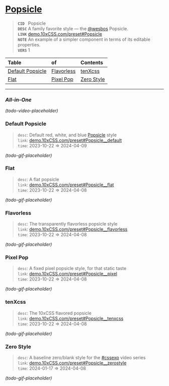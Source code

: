 
# [Popsicle](https://demo.10xCSS.com/preset#Popsicle)

> __`CID `__  Popsicle <br/>
> __`DESC`__  A family favorite style — the [@wesbos](https://twitter.com/wesbos) Popsicle. <br/>
> __`LINK`__  [demo.10xCSS.com/preset#Popsicle](https://demo.10xCSS.com/preset#Popsicle) <br/>
> __`NOTE`__  An example of a simpler component in terms of its editable properties. <br/>
> __`VERS`__  1 <br/>


|Table                                |of                                   |Contents                             |
|:------------------------------------|:------------------------------------|:------------------------------------|
|[Default Popsicle](#default-popsicle)|[Flavorless](#flavorless)            |[tenXcss](#tenxcss)                  |
|[Flat](#flat)                        |[Pixel Pop](#pixel-pop)              |[Zero Style](#zero-style)            |
---

### _All-in-One_
_(todo-video-placeholder)_




### Default Popsicle
> `desc`: Default red, white, and blue [Popsicle](https://10xCSS.com/dashboard/presets?cid=Popsicle&uid=Popsicle__default) style <br/>
> `link`: [demo.10xCSS.com/preset#Popsicle__default](https://demo.10xCSS.com/dashboard/presets?cid=Popsicle&uid=Popsicle__default) <br/>
> `time`: 2023-10-22 ⇒ 2024-04-09 <br/>

_(todo-gif-placeholder)_


### Flat
> `desc`: A flat popsicle <br/>
> `link`: [demo.10xCSS.com/preset#Popsicle__flat](https://demo.10xCSS.com/dashboard/presets?cid=Popsicle&uid=Popsicle__flat) <br/>
> `time`: 2023-10-22 ⇒ 2024-04-08 <br/>

_(todo-gif-placeholder)_


### Flavorless
> `desc`: The transparently flavorless popsicle style <br/>
> `link`: [demo.10xCSS.com/preset#Popsicle__flavorless](https://demo.10xCSS.com/dashboard/presets?cid=Popsicle&uid=Popsicle__flavorless) <br/>
> `time`: 2023-10-22 ⇒ 2024-04-08 <br/>

_(todo-gif-placeholder)_


### Pixel Pop
> `desc`: A fixed pixel popsicle style, for that static taste <br/>
> `link`: [demo.10xCSS.com/preset#Popsicle__pixel](https://demo.10xCSS.com/dashboard/presets?cid=Popsicle&uid=Popsicle__pixel) <br/>
> `time`: 2023-10-22 ⇒ 2024-04-08 <br/>

_(todo-gif-placeholder)_


### tenXcss
> `desc`: The 10xCSS flavored popsicle <br/>
> `link`: [demo.10xCSS.com/preset#Popsicle__tenxcss](https://demo.10xCSS.com/dashboard/presets?cid=Popsicle&uid=Popsicle__tenxcss) <br/>
> `time`: 2023-10-22 ⇒ 2024-04-08 <br/>

_(todo-gif-placeholder)_


### Zero Style
> `desc`: A baseline zero/blank style for the [#cssexp](https://www.youtube.com/playlist?list=PLjzn_iVJxcJgGSQSA5uhD3PCHObCQLOpG) video series <br/>
> `link`: [demo.10xCSS.com/preset#Popsicle__zerostyle](https://demo.10xCSS.com/dashboard/presets?cid=Popsicle&uid=Popsicle__zerostyle) <br/>
> `time`: 2024-01-17 ⇒ 2024-04-08 <br/>

_(todo-gif-placeholder)_